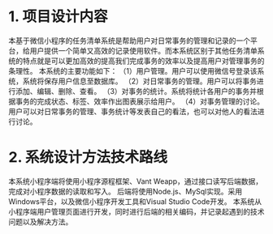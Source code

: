# 1. 项目设计内容
本基于微信小程序的任务清单系统是帮助用户对日常事务的管理和记录的一个平台，给用户提供一个简单又高效的记录使用软件。而本系统区别于其他任务清单系统的特点就是可以更加高效的提高我们完成事务的效率以及提高用户对管理事务的条理性。
本系统的主要功能如下：
（1）用户管理。用户可以使用微信号登录该系统，系统将保存用户信息至数据库。
（2）对日常事务的管理。用户可以将事务进行添加、编辑、删除、查看。
（3）对事务的统计。系统将统计各用户的事务并根据事务的完成状态、标签、效率作出图表展示给用户。
（4）对事务管理的讨论。用户可以对日常事务的管理、事务统计等发表自己的看法，也可以对他人的看法进行讨论。
# 2. 系统设计方法技术路线
本系统小程序端将使用小程序源程框架、Vant Weapp，通过接口读写后端数据，完成对小程序数据的读取和写入。
后端将使用Node.js、MySql实现。采用Windows平台，以及微信小程序开发工具和Visual Studio Code开发。
本系统从小程序端用户管理页面进行开发，同时进行后端的相关编码，并记录起遇到的技术问题以及解决方法。

